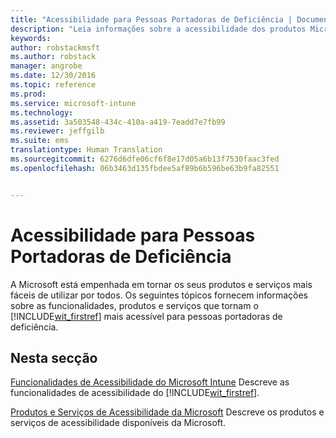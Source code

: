 ```yaml
---
title: "Acessibilidade para Pessoas Portadoras de Deficiência | Documentos da Microsoft"
description: "Leia informações sobre a acessibilidade dos produtos Microsoft."
keywords: 
author: robstackmsft
ms.author: robstack
manager: angrobe
ms.date: 12/30/2016
ms.topic: reference
ms.prod: 
ms.service: microsoft-intune
ms.technology: 
ms.assetid: 3a503548-434c-410a-a419-7eadd7e7fb99
ms.reviewer: jeffgilb
ms.suite: ems
translationtype: Human Translation
ms.sourcegitcommit: 6276d6dfe06cf6f8e17d05a6b13f7530faac3fed
ms.openlocfilehash: 06b3463d135fbdee5af89b6b596be63b9fa82551


---
```


# <a name="accessibility-for-people-with-disabilities"></a>Acessibilidade para Pessoas Portadoras de Deficiência
A Microsoft está empenhada em tornar os seus produtos e serviços mais fáceis de utilizar por todos. Os seguintes tópicos fornecem informações sobre as funcionalidades, produtos e serviços que tornam o [!INCLUDE[wit_firstref](./includes/wit_firstref_md.md)] mais acessível para pessoas portadoras de deficiência.

## <a name="in-this-section"></a>Nesta secção
[Funcionalidades de Acessibilidade do Microsoft Intune](accessibility-features-of-microsoft-intune.md) Descreve as funcionalidades de acessibilidade do [!INCLUDE[wit_firstref](./includes/wit_firstref_md.md)].

[Produtos e Serviços de Acessibilidade da Microsoft](accessibility-products-and-services-from-microsoft.md) Descreve os produtos e serviços de acessibilidade disponíveis da Microsoft.



<!--HONumber=Dec16_HO5-->


